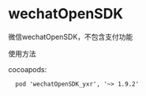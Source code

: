# wechatOpenSDK
微信wechatOpenSDK，不包含支付功能

使用方法

cocoapods: 
```
  pod 'wechatOpenSDK_yxr', '~> 1.9.2'
```
